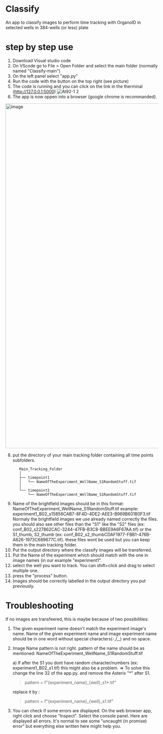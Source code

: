 # Classify
An app to classify images to perform time tracking with OrganoID in selected wells in 384-wells (or less) plate 

<h1> step by step use</h1>

1) Download Visual studio code
3) On VScode go to File > Open Folder and select the main folder (normally named "Classify-main")
4) On the left panel select "app.py"
5) Run the code with the button on the top right (see picture)
6) The code is running and you can click on the link in the therminal (http://127.0.0.1:5000)
![At92-1 2](https://github.com/Djul0/Classify/assets/82659922/cf36e5a4-f937-4605-9ef7-e19cdc055f19)
7) The app is now oppen into a browser (google chrome is recommanded).
<img width="1137" alt="image" src="https://github.com/Djul0/Classify/assets/82659922/3c8a08ea-e96d-4fce-9f3f-8b28a41ce62d">

8) put the directory of your main tracking folder containing all time points subfolders.
   ```
      Main_Tracking_Folder
      │
      ├── timepoint1
      │   └── NameOfTheExperiment_WellName_S1RandomStuff.tif
      │
      └── timepoint2
          └── NameOfTheExperiment_WellName_S1RandomStuff.tif
   ```
10) Name of the brightfield images should be in this format:
   NameOfTheExperiment_WellName_S1RandomStuff.tif
   example: experiment1_B02_s15856CAB7-8F4D-4DE2-AEE3-B969B601B0F3.tif
   Normaly the brightfield images we use already named correctly the files. you should also see other files than the "S1" like the "S2" files (ex: conf_B02_s227862CAC-3244-47FB-B3C8-BBEE9A6F67AA.tif) or the S1_thumb, S2_thumb (ex: conf_B02_s2_thumbCDAF1977-FBB1-476B-A626-1973C689677C.tif). these files wont be used but you can keep them in the main tracking folder.
11) Put the output directory where the classify images will be transferred.
12) Put the Name of the experiment which should match with the one in image names (in our example "experiment1".
13) select the well you want to track. You can shift+click and drag to select multiple one.
14) press the "process" button.
15) Images should be correctly labelled in the output directory you put previously.

<h1> Troubleshooting</h1>
If no images are transfeered, this is maybe because of two possibilities:

1) The given experiment name doesn't match the experiment image's name. Name of the given experiment name and image experiment name should be in one word without special characters(-,/,_) and no space.
2) Image Name pattern is not right. pattern of the name should be as mentioned: NameOfTheExperiment_WellName_S1RandomStuff.tif
    
    a) If after the S1 you dont have random character/numbers (ex: experiment1_B02_s1.tif) this might also be a problem. 
    => To solve this change the line 32 of the app.py. and remove the Asterix "*" after S1.
    >pattern = f"{experiment_name}_{well}_s1*.tif"
    
    replace it by :
   
    >pattern = f"{experiment_name}_{well}_s1.tif"

3) You can check if some errors are displayed. On the web browser app, right click and choose "Inspect". Select the console panel. Here are displayed all errors. It's normal to see some "uncaught (in promise) error" but everything else written here might help you.
